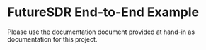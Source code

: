 # FutureSDR End-to-End Example
Please use the documentation document provided at hand-in as documentation for this project.

